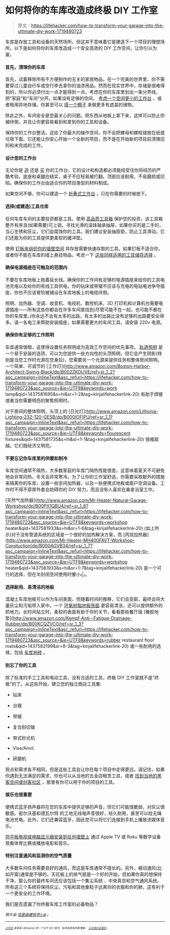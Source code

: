 # 如何将你的车库改造成终极 DIY 工作室

> 原文：<https://lifehacker.com/how-to-transform-your-garage-into-the-ultimate-diy-work-1719480723>

车库是存放工具和设备的天然场所，但这并不意味着它是建造下一个项目的理想场所。以下是如何将你的车库改造成一个安全高效的 DIY 工作空间，让你引以为豪。



#### 首先，清理你的车库

首先，试着移除所有不方便制作的无关的家居物品。在一个完美的世界里，你不需要穿过儿童自行车或空行李去拿你的油漆用品。然而在现实世界中，存储是很难得到的，所以你必须付出一点才能得到一点。考虑在你的车库里划出一条分界线，把“家庭”和“车间”分开。如果没有足够的空间， [考虑一个空间更小的工作台](https://lifehacker.com/how-can-i-diy-in-a-small-living-space-1449041040) ，或者租用异地存储。你甚至可以 [搭一个棚子](https://lifehacker.com/build-a-square-and-level-platform-for-a-shed-or-tiny-ho-1691636428) 来做更多有遮盖的储物。

除此之外，车间安全是您最关心的问题。把东西从地板上拿下来，这样可以防止你被绊倒，并且让你更容易看到和拿到你的工具和设备。

保持你的工作台整洁。这给了你最大的操作空间，你不会把螺母和螺栓错放在纸或垃圾下面。它还能让你安心开始一个全新的项目，而不是在开始新的项目前清理旧的和未完成的工作。

#### 设计您的工作台

无论你是 [造](https://lifehacker.com/build-a-woodworkers-workbench-that-can-handle-any-proje-1703051441) 还是 [买](http://www.harborfreight.com/60-inch-workbench-93454.html) 你的工作台，它的设计和构造都必须能经受住你将经历的严酷考验。底座和桌腿应结实，桌子不应轻易被打翻。顶部应该耐用，不易磨损或凹陷。确保你的工作台由适合你的项目类型的材料制成。

如果空间不够，你可以建造一个 [折叠式工作台](https://lifehacker.com/build-a-diy-fold-down-workbench-to-save-floorspace-in-y-1699142770) ，只在你需要的时候放下。

#### 选择(或建造)工具仓库

任何车库车间的主要投资都是工具。使用 [高品质工具箱](https://lifehacker.com/how-to-choose-a-tool-box-that-fits-your-needs-1708662033) 保护您的投资，该工具箱整齐有序且(如果需要)可上锁。寻找光滑的滚珠轴承抽屉，如果你买的是二手的，当心生锈和灰尘，它们会腐蚀你的工具。我们建议安装抽屉垫，防止工具滑动。它们还能为你的工具提供更柔软的缓冲垫。

使用 [钉板来组织你的墙壁空间](https://lifehacker.com/build-a-hinged-pegboard-storage-system-for-your-worksho-1532259960) 并存放需要快速存取的工具。如果钉板不适合你，或者你不能在车库的墙上悬挂物品，考虑一下 [这些同样适用的工具储存选择](http://workshop.lifehacker.com/five-pegboard-alternatives-that-make-storing-your-tools-1690738707) 。

#### **确保电源插座在可触及的范围内**

不要在车库地板上拖着延长线。确保你的工作间有足够的电源插座来给你的工具电池充电以及给你的有线工具供电。你的钻床或带锯不应该与充电的电钻电池争夺插座，你也不应该冒险被铺设在车库地板上的电缆绊倒。

照明、加热器、空调、收音机、电视机、数控机床、3D 打印机和计算机也需要电源插座——所有这些你都会在许多车间里找到(尽管可能不在一起，也可能不都在你的车库里。)你永远不会有太多的出路，有太多的出路比没有足够的出路要安全得多。请一名电工来帮助安装插座，如果需要更大的车间工具，请安装 220v 电源。

#### 确保你有足够的工作照明

车库通常很暗，这使得设置任务照明成为高效工作空间的优先事项。 [轨道照明](http://www.homedepot.com/b/Lighting-Ceiling-Fans-Track-Lighting/N-5yc1vZc7nd) 是一个易于安装的选项，可以为您提供一些方向性的头顶照明，但它会产生阴影(特别是当您工作时光源在您身后)，您需要另一个光源来提供任务和整体房间照明。一个简单、可调节的 [工作灯](http://www.amazon.com/Boston-Harbor-Architect-Swing-Black/dp/B002ZKDUVE/ref=sr_1_2?asc_campaign=InlineText&asc_refurl=https://lifehacker.com/how-to-transform-your-garage-into-the-ultimate-diy-work-1719480723&asc_source=&ie=UTF8&keywords=work lamp&qid=1437581695&s=hi&sr=1-2&tag=kinjalifehackerlink-20) 有助于焊接或者当你需要明亮的聚焦照明时。

对于房间的整体照明，头顶上的 [日光灯](http://www.amazon.com/Lithonia-Lighting-232-120-GESB/dp/B000IOFIPU/ref=sr_1_1?asc_campaign=InlineText&asc_refurl=https://lifehacker.com/how-to-transform-your-garage-into-the-ultimate-diy-work-1719480723&asc_source=&ie=UTF8&keywords=flourescent fixtures&qid=1437581735&s=hi&sr=1-1&tag=kinjalifehackerlink-20) 很难超越。它们既经济又明亮。

#### 不要忘记你车库里的供暖和制冷

车库空间通常不隔热，大多数家庭的车库门隔热性能很差。这意味着夏天不可避免地会非常闷热，冬天会非常寒冷。为了让你的工作室舒适，你需要采取额外的措施来隔离你的车库，设置一些空间加热器，以及一些便携式地板或窗户空调设备。工作时不得不穿厚外套会妨碍你的 DIY 努力，而且没有人喜欢在桑拿浴室工作。

[天然气加热器](http://www.amazon.com/Mr-Heater-Natural-Garage-Workshop/dp/B00PX1QBU4/ref=sr_1_6?asc_campaign=InlineText&asc_refurl=https://lifehacker.com/how-to-transform-your-garage-into-the-ultimate-diy-work-1719480723&asc_source=&ie=UTF8&keywords=workshop heater&qid=1437581933&s=hi&sr=1-6&tag=kinjalifehackerlink-20) (如上所示)对于没有管道系统的区域是一个很好的加热解决方案，而 [丙烷加热器](http://www.amazon.com/Mr-Heater-MH400FAVT-Workshop-Constuction/dp/B000AGVB34/ref=sr_1_7?asc_campaign=InlineText&asc_refurl=https://lifehacker.com/how-to-transform-your-garage-into-the-ultimate-diy-work-1719480723&asc_source=&ie=UTF8&keywords=workshop heater&qid=1437581933&s=hi&sr=1-7&tag=kinjalifehackerlink-20) 是一个可行的选择，但在半封闭空间使用时要小心。

#### 选择耐用、易清洁的地板

混凝土车库地板可以作为车间表面，但随着时间的推移，它们会变脏，最终会将大量灰尘和污垢带入家中。一个 [环氧树脂地板饰面](https://lifehacker.com/how-to-install-epoxy-garage-floor-coating-1671598832) 更容易清洁，还可以提供额外的抓地力。长时间站立时，柔软的表面有助于你的关节，看看那些餐厅级 [橡胶地垫](http://www.amazon.com/Kempf-Anti--Fatigue-Drainage-Rubber/dp/B00KCQZVCO/ref=sr_1_3?asc_campaign=InlineText&asc_refurl=https://lifehacker.com/how-to-transform-your-garage-into-the-ultimate-diy-work-1719480723&asc_source=&ie=UTF8&keywords=rubber restaurant floor mats&qid=1437582199&sr=8-3&tag=kinjalifehackerlink-20) 或一些耐用的选择，包括 [车库地砖](http://www.lowes.com/pd_5112-46-GAFT48TTPS_1z0x3h9__?productId=3086075&pl=1) 。

#### 别忘了你的工具

除了标准的手工工具和电动工具，没有合适的工具，终极 DIY 工作室就不是“终极”的了。从这些开始，建立您的独立商店工具集:

*   钻床

*   台锯

*   带锯

*   复合斜切锯

*   带式砂光机

*   Vise/Anvil

*   研磨机

观点和需求各不相同，但是这些工具会让你在每个项目中走得更远。请记住，如果你遇到无法满足的需求，你也可以从当地的五金店租赁工具，或者 [找到当地的黑客空间或创客社区](https://lifehacker.com/how-to-find-and-get-involved-with-a-hackerspace-in-your-5912598) ，那里有你可以用于你的项目的工具。

#### 娱乐也很重要

便携式蓝牙扬声器将在您的车库中提供足够的声音，但它们可能很脆弱，对灰尘很敏感。密尔沃基和德瓦尔特 的工地无线电声音很好，经久耐用，甚至可以给无绳电池充电。此外，它们还兼容蓝牙，因此您可以将它们连接到手机上播放流媒体音乐。

[将平板电视或电脑显示器安装到任何墙壁上](https://lifehacker.com/this-diy-wall-mounted-swing-arm-keeps-your-tv-or-monito-1716178335) 通过 Apple TV 或 Roku 等数字设备观看体育比赛或播放电影和音乐。

#### 特别注意通风和监测你的空气质量

大多数车间任务需要良好的通风，而这是车库通常不擅长的。另外，被动通风(比如开窗)通常是不够的。天花板上的排气扇是一个好的开始，但如果你真的想保持干净，那么你的最终车间还应该包括一个集尘系统 、中央真空和空气通风系统。所有这三个系统将保持灰尘，污垢和其他重粒子远离你的衣服和你的肺，这有利于一个更安全的工作环境。

我们是否遗漏了你终极车库工作室的必备物品？

*<small>照片由</small>* [*<small>哈里森建筑师</small>*](http://harrisonarchitects.com/projects/outbuildings/green_roof_workshop/)*<small></small>*<small>[*<small>久保</small>*](https://www.flickr.com/photos/kubasa/15918681602/in/photolist-qfFprC-vPn5K-7yNhgc-2DWGDT-8yTj3k-bRENX-8t3Hri-se1CnN-sTqDiy-t8GoVN-i5uzU-9g9KhM-muQfpk-difpJ-opqUSb-bREZv-bREVX-bRESc-se1CLy-BaYZs-ezb9Y-pYbKzL-ejR9EM-bZrDp-6P6zx1-nHKB6W-jmM4ck-oJ2odm-9C1J64-5EZwEn-f8pXX-86kkYW-7EShtL-6oP8Ny-asyxHq-4WNspS-7Qk13t-9F6j98-5iK1JU-4JmJwN-xfdb6-2Jh2s4-35VVhK-35VVhD-cYCHcC-9q9JHA-fPxH2s-aaYRmj-uzVWk-81uAxv)*<small></small>*<small>[*<small></small>*](https://www.flickr.com/photos/frankinvirginia/2449315086/in/photolist-4Jro3s-eeYcnV-9chSab-7xzS38-ef4Vb3-eeYc2M-8tTSTV-7xDFVo-ishV3U-7xzTet-7AazUx-7xDFJJ-vrykP-9c2qVP-7xzRWp-7AevFd-7AedRo-8tTSTD-eeYcy8-efawsP-eeYcs2-eeYbte-ef4VQo-ef4V4f-eeYcfF-ef4Vzh-4Jro3L-eeYbFa-aXuNuR-eeYbMe-7Ae6uE-8tWXGA-7xzSM8-goBwAa-Hpbez-7xDFs9-7xzSep-7xzT9B-7xzSAD-7xzSvz-7xDGvW-7xzSRM-7xzT4v-7xzSGp-dxyJxq-goATh5-8FjxeR-pPRTeu-nc2DYw-rq2v5U)<small>*<small>，】</small>*</small></small></small>

* * *

<small><small>[*<small>工作坊</small>*](http://workshop.lifehacker.com/) *<small>是来自 Lifehacker 的一个关于 DIY 技巧、技术和项目的新博客。</small>* [*<small>关注我们这里的</small>*](https://twitter.com/WorkshopLH) *<small>。</small>*</small></small>

<small><small></small></small>